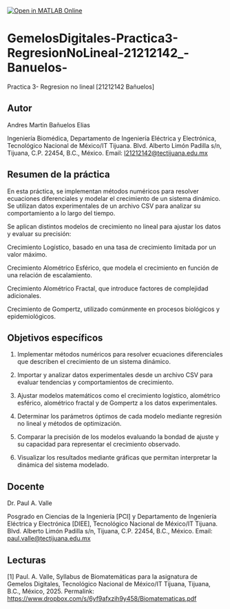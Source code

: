 [![Open in MATLAB Online](https://www.mathworks.com/images/responsive/global/open-in-matlab-online.svg)](https://matlab.mathworks.com/open/github/v1?repo=IamJrbe/GemelosDigitales-Practica3-RegresionNoLineal-21212142_-Banuelos-)
# GemelosDigitales-Practica3-RegresionNoLineal-21212142_-Banuelos-

Practica 3- Regresion no lineal [21212142 Bañuelos]
## Autor
Andres Martin Bañuelos Elias

Ingeniería Biomédica, Departamento de Ingeniería Eléctrica y Electrónica, Tecnológico Nacional de México/IT Tijuana. Blvd. Alberto Limón Padilla s/n, Tijuana, C.P. 22454, B.C., México. Email: l21212142@tectijuana.edu.mx

## Resumen de la práctica
En esta práctica, se implementan métodos numéricos para resolver ecuaciones diferenciales y modelar el crecimiento de un sistema dinámico. Se utilizan datos experimentales de un archivo CSV para analizar su comportamiento a lo largo del tiempo.

Se aplican distintos modelos de crecimiento no lineal para ajustar los datos y evaluar su precisión:

Crecimiento Logístico, basado en una tasa de crecimiento limitada por un valor máximo.

Crecimiento Alométrico Esférico, que modela el crecimiento en función de una relación de escalamiento.

Crecimiento Alométrico Fractal, que introduce factores de complejidad adicionales.

Crecimiento de Gompertz, utilizado comúnmente en procesos biológicos y epidemiológicos.

## Objetivos específicos

1. Implementar métodos numéricos para resolver ecuaciones diferenciales que describen el crecimiento de un sistema dinámico.

2. Importar y analizar datos experimentales desde un archivo CSV para evaluar tendencias y comportamientos de crecimiento.

3. Ajustar modelos matemáticos como el crecimiento logístico, alométrico esférico, alométrico fractal y de Gompertz a los datos experimentales.

4. Determinar los parámetros óptimos de cada modelo mediante regresión no lineal y métodos de optimización.

5. Comparar la precisión de los modelos evaluando la bondad de ajuste y su capacidad para representar el crecimiento observado.

6. Visualizar los resultados mediante gráficas que permitan interpretar la dinámica del sistema modelado.

## Docente
Dr. Paul A. Valle

Posgrado en Ciencias de la Ingeniería [PCI] y Departamento de Ingeniería Eléctrica y Electrónica [DIEE], Tecnológico Nacional de México/IT Tijuana. Blvd. Alberto Limón Padilla s/n, Tijuana, C.P. 22454, B.C., México. Email: paul.valle@tectijuana.edu.mx

## Lecturas
[1] Paul. A. Valle, Syllabus de Biomatemáticas para la asignatura de Gemelos Digitales, Tecnológico Nacional de México/IT Tijuana, Tijuana, B.C., México, 2025. Permalink: https://www.dropbox.com/s/6yf9afxzih9y458/Biomatematicas.pdf
